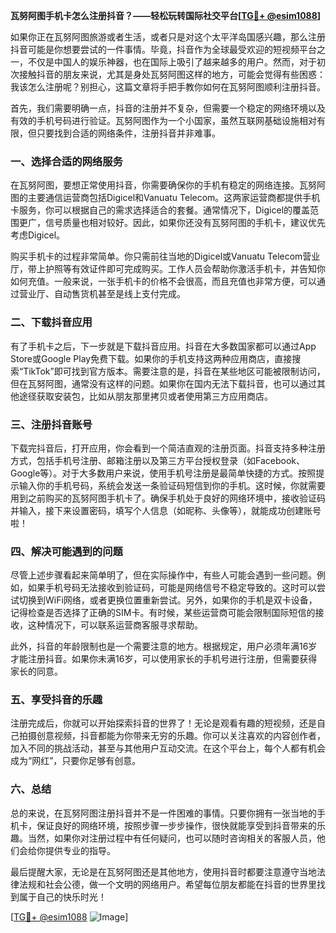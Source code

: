 **瓦努阿图手机卡怎么注册抖音？——轻松玩转国际社交平台[[TG💪+ @esim1088](https://t.me/s/esim1088)]**

如果你正在瓦努阿图旅游或者生活，或者只是对这个太平洋岛国感兴趣，那么注册抖音可能是你想要尝试的一件事情。毕竟，抖音作为全球最受欢迎的短视频平台之一，不仅是中国人的娱乐神器，也在国际上吸引了越来越多的用户。然而，对于初次接触抖音的朋友来说，尤其是身处瓦努阿图这样的地方，可能会觉得有些困惑：我该怎么注册呢？别担心，这篇文章将手把手教你如何在瓦努阿图顺利注册抖音。

首先，我们需要明确一点，抖音的注册并不复杂，但需要一个稳定的网络环境以及有效的手机号码进行验证。瓦努阿图作为一个小国家，虽然互联网基础设施相对有限，但只要找到合适的网络条件，注册抖音并非难事。

### **一、选择合适的网络服务**

在瓦努阿图，要想正常使用抖音，你需要确保你的手机有稳定的网络连接。瓦努阿图的主要通信运营商包括Digicel和Vanuatu Telecom。这两家运营商都提供手机卡服务，你可以根据自己的需求选择适合的套餐。通常情况下，Digicel的覆盖范围更广，信号质量也相对较好。因此，如果你还没有瓦努阿图的手机卡，建议优先考虑Digicel。

购买手机卡的过程非常简单。你只需前往当地的Digicel或Vanuatu Telecom营业厅，带上护照等有效证件即可完成购买。工作人员会帮助你激活手机卡，并告知你如何充值。一般来说，一张手机卡的价格不会很高，而且充值也非常方便，可以通过营业厅、自动售货机甚至是线上支付完成。

### **二、下载抖音应用**

有了手机卡之后，下一步就是下载抖音应用。抖音在大多数国家都可以通过App Store或Google Play免费下载。如果你的手机支持这两种应用商店，直接搜索“TikTok”即可找到官方版本。需要注意的是，抖音在某些地区可能被限制访问，但在瓦努阿图，通常没有这样的问题。如果你在国内无法下载抖音，也可以通过其他途径获取安装包，比如从朋友那里拷贝或者使用第三方应用商店。

### **三、注册抖音账号**

下载完抖音后，打开应用，你会看到一个简洁直观的注册页面。抖音支持多种注册方式，包括手机号注册、邮箱注册以及第三方平台授权登录（如Facebook、Google等）。对于大多数用户来说，使用手机号注册是最简单快捷的方式。按照提示输入你的手机号码，系统会发送一条验证码短信到你的手机。这时候，你就需要用到之前购买的瓦努阿图手机卡了。确保手机处于良好的网络环境中，接收验证码并输入，接下来设置密码，填写个人信息（如昵称、头像等），就能成功创建账号啦！

### **四、解决可能遇到的问题**

尽管上述步骤看起来简单明了，但在实际操作中，有些人可能会遇到一些问题。例如，如果手机号码无法接收到验证码，可能是网络信号不稳定导致的。这时可以尝试切换到WiFi网络，或者更换位置重新尝试。另外，如果你的手机是双卡设备，记得检查是否选择了正确的SIM卡。有时候，某些运营商可能会限制国际短信的接收，这种情况下，可以联系运营商客服寻求帮助。

此外，抖音的年龄限制也是一个需要注意的地方。根据规定，用户必须年满16岁才能注册抖音。如果你未满16岁，可以使用家长的手机号进行注册，但需要获得家长的同意。

### **五、享受抖音的乐趣**

注册完成后，你就可以开始探索抖音的世界了！无论是观看有趣的短视频，还是自己拍摄创意视频，抖音都能为你带来无穷的乐趣。你可以关注喜欢的内容创作者，加入不同的挑战活动，甚至与其他用户互动交流。在这个平台上，每个人都有机会成为“网红”，只要你足够有创意。

### **六、总结**

总的来说，在瓦努阿图注册抖音并不是一件困难的事情。只要你拥有一张当地的手机卡，保证良好的网络环境，按照步骤一步步操作，很快就能享受到抖音带来的乐趣。当然，如果你对注册过程中有任何疑问，也可以随时咨询相关的客服人员，他们会给你提供专业的指导。

最后提醒大家，无论是在瓦努阿图还是其他地方，使用抖音时都要注意遵守当地法律法规和社会公德，做一个文明的网络用户。希望每位朋友都能在抖音的世界里找到属于自己的快乐时光！

[[TG💪+ @esim1088](https://t.me/s/esim1088) ![Image](https://i.postimg.cc/4NQfJmqS/Snipaste-2025-05-13-00-14-12.png)]
